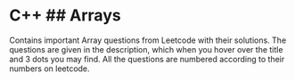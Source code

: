 # C++  ## Arrays
Contains important Array questions from Leetcode with their solutions. The questions are given in the description, which when you hover over the title and 3 dots you may find. All the questions are numbered according to their numbers on leetcode.
